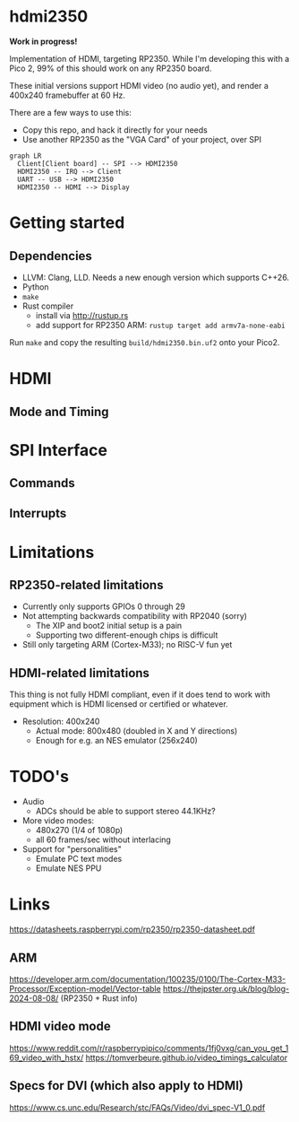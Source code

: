 # hdmi2350

**Work in progress!**

Implementation of HDMI, targeting RP2350.
While I'm developing this with a Pico 2, 99% of this should work on any RP2350 board.

These initial versions support HDMI video (no audio yet), and render
a 400x240 framebuffer at 60 Hz.

There are a few ways to use this:
* Copy this repo, and hack it directly for your needs
* Use another RP2350 as the "VGA Card" of your project, over SPI

```mermaid
graph LR
  Client[Client board] -- SPI --> HDMI2350
  HDMI2350 -- IRQ --> Client
  UART -- USB --> HDMI2350
  HDMI2350 -- HDMI --> Display
```

# Getting started




## Dependencies

* LLVM: Clang, LLD.  Needs a new enough version which supports C++26.
* Python
* `make`
* Rust compiler
  * install via http://rustup.rs
  * add support for RP2350 ARM: `rustup target add armv7a-none-eabi`

Run `make` and copy the resulting `build/hdmi2350.bin.uf2` onto your Pico2.


# HDMI

## Mode and Timing

<!--
According to https://tomverbeure.github.io/video_timings_calculator with
800x480 @60Hz, and [CVT-RB timings](https://en.wikipedia.org/wiki/Coordinated_Video_Timings#Reduced_blanking):
![](docs/pixeltimings.svg)
-->

# SPI Interface

## Commands

## Interrupts


# Limitations

## RP2350-related limitations

* Currently only supports GPIOs 0 through 29
* Not attempting backwards compatibility with RP2040 (sorry)
  - The XIP and boot2 initial setup is a pain
  - Supporting two different-enough chips is difficult
* Still only targeting ARM (Cortex-M33); no RISC-V fun yet

## HDMI-related limitations

This thing is not fully HDMI compliant, even if it does tend to work with
equipment which is HDMI licensed or certified or whatever.

* Resolution: 400x240
  * Actual mode: 800x480 (doubled in X and Y directions)
  * Enough for e.g. an NES emulator (256x240)


# TODO's

* Audio
  * ADCs should be able to support stereo 44.1KHz?
* More video modes:
  * 480x270 (1/4 of 1080p)
  * all 60 frames/sec without interlacing
* Support for "personalities"
  * Emulate PC text modes
  * Emulate NES PPU


# Links

https://datasheets.raspberrypi.com/rp2350/rp2350-datasheet.pdf

## ARM
https://developer.arm.com/documentation/100235/0100/The-Cortex-M33-Processor/Exception-model/Vector-table
https://thejpster.org.uk/blog/blog-2024-08-08/ (RP2350 + Rust info)

## HDMI video mode
https://www.reddit.com/r/raspberrypipico/comments/1fj0vxg/can_you_get_169_video_with_hstx/
https://tomverbeure.github.io/video_timings_calculator

## Specs for DVI (which also apply to HDMI)
https://www.cs.unc.edu/Research/stc/FAQs/Video/dvi_spec-V1_0.pdf
